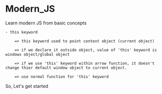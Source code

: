 # Modern_JS
Learn modern JS from basic concepts 

    - this keyword

        => this keyword used to point context object (current object)

        => if we declare it outside object, value of 'this' keyword is windows object/global object

        => if we use 'this' keyword within arrow function, it doesn't change thier default window object to current object.

        => use normal function for 'this' keyword
 
So, Let's get started

